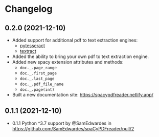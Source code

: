 # Changelog

## 0.2.0 (2021-12-10)

- Added support for additional pdf to text extraction engines:
    - [pytesseract](https://pypi.org/project/pytesseract/)
    - [textract](https://textract.readthedocs.io/en/stable/index.html)
- Added the ability to bring your own pdf to text extraction engine.
- Added new spacy extension attributes and methods:
    - `doc._.page_range`
    - `doc._.first_page`
    - `doc._.last_page`
    - `doc._.pdf_file_name`
    - `doc._.page(int)`
- Built a new documentation site: https://spacypdfreader.netlify.app/

## 0.1.1 (2021-12-10)

- 0.1.1 Python ^3.7 support by @SamEdwardes in https://github.com/SamEdwardes/spaCyPDFreader/pull/2

